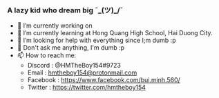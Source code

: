 ### A lazy kid who dream big ¯\_(ツ)_/¯
- 🔭 I’m currently working on 
- 🌱 I’m currently learning at Hong Quang High School, Hai Duong City.
- 🤔 I’m looking for help with everything since I;m dumb :p
- 💬 Don't ask me anything, I'm dumb :p
- 📫 How to reach me: 
  + Discord : @HMTheBoy154#9723
  + Email : hmtheboy154@protonmail.com
  + Facebook : https://www.facebook.com/bui.minh.560/
  + Twitter : https://twitter.com/hmtheboy154


<!--
**hmtheboy154/hmtheboy154** is a ✨ _special_ ✨ repository because its `README.md` (this file) appears on your GitHub profile.

Here are some ideas to get you started:

- 🔭 I’m currently working on ...
- 🌱 I’m currently learning ...
- 👯 I’m looking to collaborate on ...
- 🤔 I’m looking for help with ...
- 💬 Ask me about ...
- 📫 How to reach me: ...
- 😄 Pronouns: ...
- ⚡ Fun fact: ...
-->
